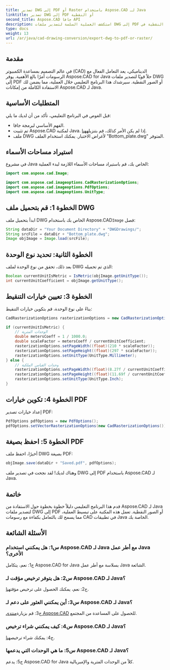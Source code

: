 ```yaml
---
title: تصدير DWG إلى PDF أو Raster باستخدام Aspose.CAD لـ Java
linktitle: تصدير DWG إلى PDF أو النقطية
second_title: Aspose.CAD جافا API
description: استكشف العملية السلسة لتصدير ملفات DWG إلى PDF أو الصور النقطية في Java باستخدام Aspose.CAD. يضمن هذا الدليل التفصيلي الدقة والكفاءة.
type: docs
weight: 13
url: /ar/java/cad-drawing-conversion/export-dwg-to-pdf-or-raster/
---
```

## مقدمة

في عالم التصميم بمساعدة الكمبيوتر (CAD) الديناميكي، يعد التعامل الفعال مع الرسومات أمرًا بالغ الأهمية. يوفر Aspose.CAD for Java حلاً قويًا لتصدير ملفات DWG إلى PDF أو الصور النقطية. سيرشدك هذا البرنامج التعليمي خلال العملية، مما يضمن لك الاستفادة الكاملة من إمكانات Aspose.CAD لـ Java.

## المتطلبات الأساسية

قبل الغوص في البرنامج التعليمي، تأكد من أن لديك ما يلي:

- الفهم الأساسي لبرمجة جافا.
-  تم تثبيت Aspose.CAD لمكتبة Java. إذا لم يكن الأمر كذلك، قم بتنزيله[هنا](https://releases.aspose.com/cad/java/).
- ملف DWG لأغراض الاختبار. يمكنك استخدام الملف "Bottom_plate.dwg" المتوفر.

## استيراد مساحات الأسماء

في مشروع Java الخاص بك، قم باستيراد مساحات الأسماء اللازمة لبدء العملية:

```java
import com.aspose.cad.Image;

import com.aspose.cad.imageoptions.CadRasterizationOptions;
import com.aspose.cad.imageoptions.PdfOptions;
import com.aspose.cad.imageoptions.UnitType;
```

## الخطوة 1: قم بتحميل ملف DWG

 ابدأ بتحميل ملف DWG الخاص بك باستخدام Aspose.CAD`Image` فصل:

```java
String dataDir = "Your Document Directory" + "DWGDrawings/";
String srcFile = dataDir + "Bottom_plate.dwg";
Image objImage = Image.load(srcFile);
```

## الخطوة الثانية: تحديد نوع الوحدة

بعد ذلك، تحقق من نوع الوحدة لملف DWG الذي تم تحميله:

```java
Boolean currentUnitIsMetric = IsMetric(objImage.getUnitType());
int currentUnitCoefficient = objImage.getUnitType();
```

## الخطوة 3: تعيين خيارات التنقيط

بناءً على نوع الوحدة، قم بتكوين خيارات التنقيط:

```java
CadRasterizationOptions rasterizationOptions = new CadRasterizationOptions();

if (currentUnitIsMetric) {
    // الوحدات المترية
    double metersCoeff = 1 / 1000.0;
    double scaleFactor = metersCoeff / currentUnitCoefficient;
    rasterizationOptions.setPageWidth((float)(210 * scaleFactor));
    rasterizationOptions.setPageHeight((float)(297 * scaleFactor));
    rasterizationOptions.setUnitType(UnitType.Millimeter);
} else {
    // وحدات القياس الملكية
    rasterizationOptions.setPageWidth((float)(8.27f / currentUnitCoefficient));
    rasterizationOptions.setPageHeight((float)(11.69f / currentUnitCoefficient));
    rasterizationOptions.setUnitType(UnitType.Inch);
}
```

## الخطوة 4: تكوين خيارات PDF

إعداد خيارات تصدير PDF:

```java
PdfOptions pdfOptions = new PdfOptions();
pdfOptions.setVectorRasterizationOptions(new CadRasterizationOptions());
```

## الخطوة 5: احفظ بصيغة PDF

أخيرًا، احفظ ملف DWG بصيغة PDF:

```java
objImage.save(dataDir + "Saved.pdf", pdfOptions);
```

وهناك لديك! لقد نجحت في تصدير ملف DWG إلى PDF باستخدام Aspose.CAD لـ Java.

## خاتمة

قدم هذا البرنامج التعليمي دليلاً خطوة بخطوة حول الاستفادة من Aspose.CAD لـ Java لتصدير ملفات DWG إلى PDF أو الصور النقطية. تعمل هذه المكتبة على تبسيط العملية، مما يسمح لك بالتعامل بكفاءة مع رسومات CAD في تطبيقات Java الخاصة بك.

## الأسئلة الشائعة

### س1: هل يمكنني استخدام Aspose.CAD لـ Java مع أطر عمل Java الأخرى؟

ج1: نعم، يتكامل Aspose.CAD for Java بسلاسة مع أطر عمل Java الشائعة.

### س2: هل يتوفر ترخيص مؤقت لـ Aspose.CAD لـ Java؟

 ج2: نعم، يمكنك الحصول على ترخيص مؤقت[هنا](https://purchase.aspose.com/temporary-license/).

### س3: أين يمكنني العثور على دعم لـ Aspose.CAD لـ Java؟

 ج3: قم بزيارة[منتدى Aspose.CAD](https://forum.aspose.com/c/cad/19) للحصول على المساعدة من المجتمع.

### س4: كيف يمكنني شراء ترخيص Aspose.CAD لـ Java؟

 ج4: يمكنك شراء ترخيص[هنا](https://purchase.aspose.com/buy).

### س5: ما هي الوحدات التي يدعمها Aspose.CAD لـ Java؟

ج5: يدعم Aspose.CAD for Java كلاً من الوحدات المترية والإمبريالية.